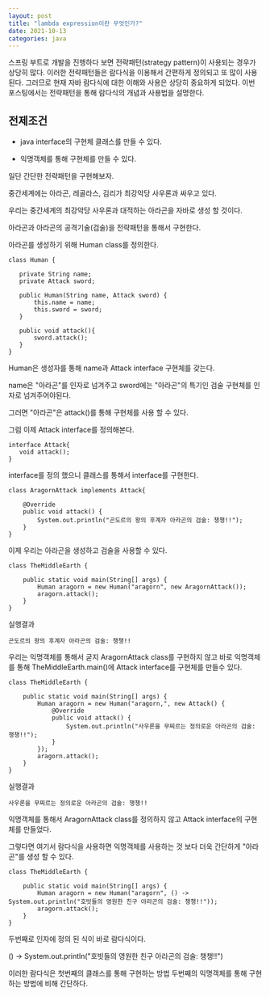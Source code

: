 ```yaml
---
layout: post
title: "lambda expression이란 무엇인가?"
date: 2021-10-13
categories: java
---
```


스프링 부트로 개발을 진행하다 보면 전략패턴(strategy pattern)이 사용되는 경우가 상당히 많다. 이러한 전략패턴들은 람다식을 이용해서 간편하게 정의되고 또 많이 사용된다. 그러므로 현재 자바 람다식에 대한 이해와 사용은 상당히 중요하게 되었다. 이번 포스팅에서는 전략패턴을 통해 람다식의 개념과 사용법을 설명한다.

## 전제조건

* java interface의 구현체 클래스를 만들 수 있다.

* 익명객체를 통해 구현체를 만들 수 있다.

일단 간단한 전략패턴을 구현해보자.
 
중간세계에는 아라곤, 레골라스, 김리가 최강악당 사우론과 싸우고 있다.

우리는 중간세계의 최강악당 사우론과 대적하는 아라곤을 자바로 생성 할 것이다.

아라곤과 아라곤의 공격기술(검술)을 전략패턴을 통해서 구현한다.

아라곤를 생성하기 위해 Human class를 정의한다.

 ```
class Human {

    private String name;
    private Attack sword;

    public Human(String name, Attack sword) {
        this.name = name;
        this.sword = sword;
    }

    public void attack(){
        sword.attack();
    }
}
 ```

Human은 생성자를 통해 name과 Attack interface 구현체를 갖는다.

name은 "아라곤"를 인자로 넘겨주고 sword에는 "아라곤"의 특기인 검술 구현체를 인자로 넘겨주어야된다.

그러면 "아라곤"은 attack()를 통해 구현체를 사용 할 수 있다.

그럼 이제 Attack interface를 정의해본다.
 ```
interface Attack{
    void attack();
}
 ```
interface를 정의 했으니 클래스를 통해서 interface를 구현한다.

```
class AragornAttack implements Attack{

    @Override
    public void attack() {
        System.out.println("곤도르의 왕의 후계자 아라곤의 검술: 챙챙!!");
    }
}
```

이제 우리는 아라곤을 생성하고 검술을 사용할 수 있다.

```
class TheMiddleEarth {

    public static void main(String[] args) {
        Human aragorn = new Human("aragorn", new AragornAttack());
        aragorn.attack();
    }
}
```

실행결과
```
곤도르의 왕의 후계자 아라곤의 검술: 챙챙!!
```

우리는 익명객체를 통해서 굳지 AragornAttack class를 구현하지 않고 바로 익명객체를 통해 TheMiddleEarth.main()에 Attack interface를 구현체를 만들수 있다.

```
class TheMiddleEarth {

    public static void main(String[] args) {
        Human aragorn = new Human("aragorn,", new Attack() {
            @Override
            public void attack() {
                System.out.println("사우론을 무찌르는 정의로운 아라곤의 검술: 챙챙!!");
            }
        });
        aragorn.attack();
    }
}
```

실행결과
```
사우론을 무찌르는 정의로운 아라곤의 검술: 챙챙!!
```

익명객체를 통해서 AragornAttack class를 정의하지 않고 Attack interface의 구현체를 만들었다. 

그렇다면 여기서 람다식을 사용하면 익명객체를 사용하는 것 보다 더욱 간단하게 "아라곤"를 생성 할 수 있다.

```
class TheMiddleEarth {

    public static void main(String[] args) {
        Human aragorn = new Human("aragorn", () -> System.out.println("호빗들의 영원한 친구 아라곤의 검술: 챙챙!!"));
        aragorn.attack();
    }
}
```

두번째로 인자에 정의 된 식이 바로 람다식이다.

() -> System.out.println("호빗들의 영원한 친구 아라곤의 검술: 챙챙!!")

이러한 람다식은 첫번째의 클래스를 통해 구현하는 방법 두번째의 익명객체를 통해 구현하는 방법에 비해 간단하다.

